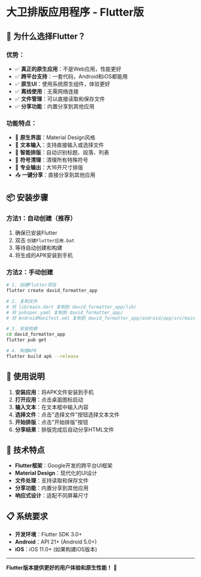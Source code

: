 # 大卫排版应用程序 - Flutter版

## 🚀 为什么选择Flutter？

### **优势：**
- ✅ **真正的原生应用**：不是Web应用，性能更好
- ✅ **跨平台支持**：一套代码，Android和iOS都能用
- ✅ **原生UI**：使用系统原生组件，体验更好
- ✅ **离线使用**：无需网络连接
- ✅ **文件管理**：可以直接读取和保存文件
- ✅ **分享功能**：内置分享到其他应用

### **功能特点：**
- 📱 **原生界面**：Material Design风格
- 📝 **文本输入**：支持直接输入或选择文件
- 🔧 **智能排版**：自动识别标题、段落、列表
- 🧹 **符号清理**：清理所有特殊符号
- 📄 **专业输出**：大16开尺寸排版
- 📤 **一键分享**：直接分享到其他应用

## 📦 安装步骤

### **方法1：自动创建（推荐）**
1. 确保已安装Flutter
2. 双击 `创建Flutter应用.bat`
3. 等待自动创建和构建
4. 将生成的APK安装到手机

### **方法2：手动创建**
```bash
# 1. 创建Flutter项目
flutter create david_formatter_app

# 2. 复制文件
# 将 lib/main.dart 复制到 david_formatter_app/lib/
# 将 pubspec.yaml 复制到 david_formatter_app/
# 将 AndroidManifest.xml 复制到 david_formatter_app/android/app/src/main/

# 3. 安装依赖
cd david_formatter_app
flutter pub get

# 4. 构建APK
flutter build apk --release
```

## 📱 使用说明

1. **安装应用**：将APK文件安装到手机
2. **打开应用**：点击桌面图标启动
3. **输入文本**：在文本框中输入内容
4. **选择文件**：点击"选择文件"按钮选择文本文件
5. **开始排版**：点击"开始排版"按钮
6. **分享结果**：排版完成后自动分享HTML文件

## 🔧 技术特点

- **Flutter框架**：Google开发的跨平台UI框架
- **Material Design**：现代化的UI设计
- **文件处理**：支持读取和保存文件
- **分享功能**：内置分享到其他应用
- **响应式设计**：适配不同屏幕尺寸

## 📋 系统要求

- **开发环境**：Flutter SDK 3.0+
- **Android**：API 21+ (Android 5.0+)
- **iOS**：iOS 11.0+ (如果构建iOS版本)

---

**Flutter版本提供更好的用户体验和原生性能！** 🎉


